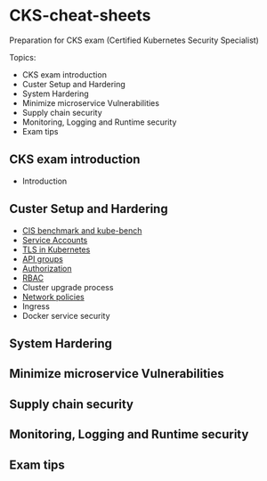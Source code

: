 # CKS-cheat-sheets
Preparation for CKS exam (Certified Kubernetes Security Specialist)

Topics:

* CKS exam introduction
* Custer Setup and Hardering
* System Hardering
* Minimize microservice Vulnerabilities
* Supply chain security
* Monitoring, Logging and Runtime security
* Exam tips

## CKS exam introduction

 - Introduction

## Custer Setup and Hardering

 - [CIS benchmark and kube-bench](cluster_setup/kube-bench.md)
 - [Service Accounts](cluster_setup/sa.md)
 - [TLS in Kubernetes](cluster_setup/TLS.md)
 - [API groups](cluster_setup/apigroups.md)
 - [Authorization](cluster_setup/autorisation.md)
 - [RBAC](cluster_setup/rbac.md)
 - Cluster upgrade process
 - [Network policies](cluster_setup/NetworkPolicy.md)
 - Ingress
 - Docker service security 

## System Hardering



## Minimize microservice Vulnerabilities

## Supply chain security

## Monitoring, Logging and Runtime security

## Exam tips



